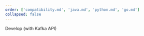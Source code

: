 ```yaml
---
order: ['compatibility.md', 'java.md', 'python.md', 'go.md']
collapsed: false
---
```


Develop (with Kafka API)
